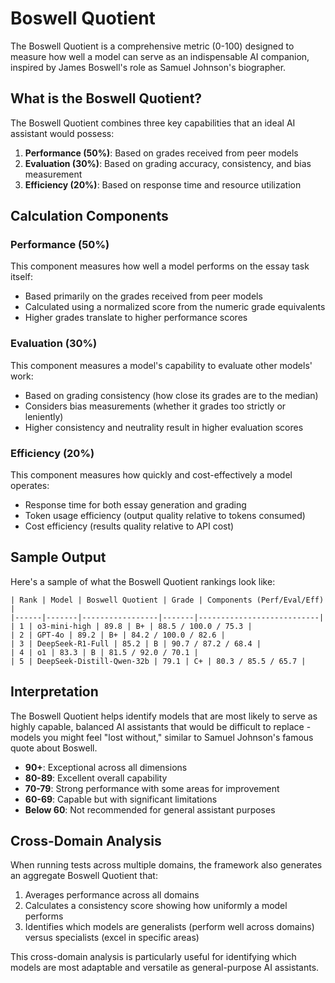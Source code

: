# Boswell Quotient

The Boswell Quotient is a comprehensive metric (0-100) designed to measure how well a model can serve as an indispensable AI companion, inspired by James Boswell's role as Samuel Johnson's biographer.

## What is the Boswell Quotient?

The Boswell Quotient combines three key capabilities that an ideal AI assistant would possess:

1. **Performance (50%)**: Based on grades received from peer models
2. **Evaluation (30%)**: Based on grading accuracy, consistency, and bias measurement
3. **Efficiency (20%)**: Based on response time and resource utilization

## Calculation Components

### Performance (50%)

This component measures how well a model performs on the essay task itself:

- Based primarily on the grades received from peer models
- Calculated using a normalized score from the numeric grade equivalents
- Higher grades translate to higher performance scores

### Evaluation (30%)

This component measures a model's capability to evaluate other models' work:

- Based on grading consistency (how close its grades are to the median)
- Considers bias measurements (whether it grades too strictly or leniently)
- Higher consistency and neutrality result in higher evaluation scores

### Efficiency (20%)

This component measures how quickly and cost-effectively a model operates:

- Response time for both essay generation and grading
- Token usage efficiency (output quality relative to tokens consumed)
- Cost efficiency (results quality relative to API cost)

## Sample Output

Here's a sample of what the Boswell Quotient rankings look like:

```
| Rank | Model | Boswell Quotient | Grade | Components (Perf/Eval/Eff) |
|------|-------|-----------------|-------|---------------------------|
| 1 | o3-mini-high | 89.8 | B+ | 88.5 / 100.0 / 75.3 |
| 2 | GPT-4o | 89.2 | B+ | 84.2 / 100.0 / 82.6 |
| 3 | DeepSeek-R1-Full | 85.2 | B | 90.7 / 87.2 / 68.4 |
| 4 | o1 | 83.3 | B | 81.5 / 92.0 / 70.1 |
| 5 | DeepSeek-Distill-Qwen-32b | 79.1 | C+ | 80.3 / 85.5 / 65.7 |
```

## Interpretation

The Boswell Quotient helps identify models that are most likely to serve as highly capable, balanced AI assistants that would be difficult to replace - models you might feel "lost without," similar to Samuel Johnson's famous quote about Boswell.

- **90+**: Exceptional across all dimensions
- **80-89**: Excellent overall capability
- **70-79**: Strong performance with some areas for improvement
- **60-69**: Capable but with significant limitations
- **Below 60**: Not recommended for general assistant purposes

## Cross-Domain Analysis

When running tests across multiple domains, the framework also generates an aggregate Boswell Quotient that:

1. Averages performance across all domains
2. Calculates a consistency score showing how uniformly a model performs
3. Identifies which models are generalists (perform well across domains) versus specialists (excel in specific areas)

This cross-domain analysis is particularly useful for identifying which models are most adaptable and versatile as general-purpose AI assistants.
